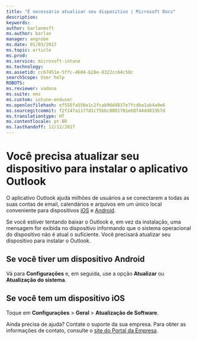 ```yaml
---
title: "É necessário atualizar seu dispositivo | Microsoft Docs"
description: 
keywords: 
author: barlanmsft
ms.author: barlan
manager: angrobe
ms.date: 01/03/2017
ms.topic: article
ms.prod: 
ms.service: microsoft-intune
ms.technology: 
ms.assetid: ccb7451e-5ffc-4604-b28e-8322cc64c58c
searchScope: User help
ROBOTS: 
ms.reviewer: vadona
ms.suite: ems
ms.custom: intune-enduser
ms.openlocfilehash: ef555fa550e1c2fcab96d4837e7fcdba1ab4a9e6
ms.sourcegitcommit: f2f147a1177d1cf5bbc8001701eb8f44dd833b7d
ms.translationtype: HT
ms.contentlocale: pt-BR
ms.lasthandoff: 12/12/2017
---
```

# <a name="you-need-to-upgrade-your-device-to-install-the-outlook-app"></a>Você precisa atualizar seu dispositivo para instalar o aplicativo Outlook

O aplicativo Outlook ajuda milhões de usuários a se conectarem a todas as suas contas de email, calendários e arquivos em um único local conveniente para dispositivos [iOS](https://itunes.apple.com/us/app/microsoft-outlook-email-calendar/id951937596?mt=8) e [Android](https://play.google.com/store/apps/details?id=com.microsoft.office.outlook).

Se você estiver tentando baixar o Outlook e, em vez da instalação, uma mensagem for exibida no dispositivo informando que o sistema operacional do dispositivo não é atual o suficiente. Você precisará atualizar seu dispositivo para instalar o Outlook.

## <a name="if-you-have-an-android-device"></a>Se você tiver um dispositivo Android
Vá para **Configurações** e, em seguida, use a opção **Atualizar** ou **Atualização do sistema**.

## <a name="if-you-have-an-ios-device"></a>Se você tem um dispositivo iOS
Toque em **Configurações** > **Geral** > **Atualização de Software**.

Ainda precisa de ajuda? Contate o suporte da sua empresa. Para obter as informações de contato, consulte o [site do Portal da Empresa](https://portal.manage.microsoft.com#HelpDeskDialog).
